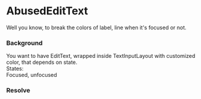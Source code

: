 # AbusedEditText
Well you know, to break the colors of label, line when it's focused or not.

### Background  
You want to have EditText, wrapped inside TextInputLayout with customized color, that depends on state.  
States:  
Focused, unfocused  
  
  
### Resolve
